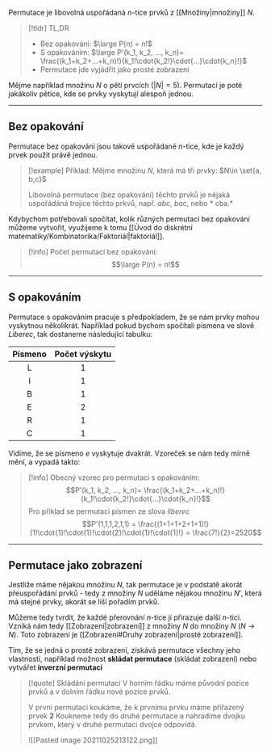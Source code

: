 Permutace je libovolná uspořádaná $n$-tice prvků z [[Množiny|množiny]] $N$.

>[!tldr] TL,DR
> - Bez opakování: $\large P(n) = n!$
> - S opakováním: $\large P'(k_1, k_2, ..., k_n)= \frac{(k_1+k_2+...+k_n)!}{k_1!\cdot{k_2!}\cdot{...}\cdot{k_n}!}$
> - Permutace jde vyjádřit jako prosté zobrazení

Mějme například množinu $N$ o pěti prvcích ($|N| = 5$). Permutací je poté jakákoliv pětice, kde se prvky vyskytují alespoň jednou. 

---
## Bez opakování
Permutace bez opakování jsou takové uspořádané $n$-tice, kde je každý prvek použit právě jednou.

>[!example] Příklad:
>Mějme množinu $N$, která má tři prvky: $N\in \set{a, b,c}$
>
>Libovolná permutace (bez opakování) těchto prvků je nějaká uspořádáná trojice těchto prkvů, např. *abc, bac,* nebo * cba.*

Kdybychom potřebovali spočítat, kolik různých permutací bez opakování můžeme vytvořit, využijeme k tomu [[Úvod do diskrétní matematiky/Kombinatorika/Faktoriál|faktoriál]].

>[!info] Počet permutací bez opakování:
>$$\large P(n) = n!$$

---
## S opakováním
Permutace s opakováním pracuje s předpokladem, že se nám prvky mohou vyskytnou několikrát. Například pokud bychom spočítali písmena ve slově *Liberec*, tak dostaneme následující tabulku:

|Písmeno|Počet výskytu|
|:--:|:--:|
|L|1|
|I|1|
|B|1|
|E|2|
|R|1|
|C|1|

Vidíme, že se písmeno $e$ vyskytuje dvakrát. Vzoreček se nám tedy mírně mění, a vypadá takto:

>[!info] Obecný vzorec pro permutaci s opakováním:
>$$P'(k_1, k_2, ..., k_n)= \frac{(k_1+k_2+...+k_n)!}{k_1!\cdot{k_2!}\cdot{...}\cdot{k_n}!}$$
>Pro příklad se permutaci písmen ze slova *liberec*
>$$P'(1,1,1,2,1,1) = \frac{(1+1+1+2+1+1)!}{1!\cdot{1}!\cdot{1}!\cdot{2}!\cdot{1}!\cdot{1}!} = \frac{7!}{2}=2520$$

---
## Permutace jako zobrazení
Jestliže máme nějakou množinu $N$, tak permutace je v podstatě akorát přeuspořádání prvků - tedy z množiny $N$ uděláme nějakou množinu $N'$, která má stejné prvky, akorát se liší pořadím prvků.

Můžeme tedy tvrdit, že každé přerovnání $n$-tice jí přirazuje další  $n$-tici. Vzniká nám tedy [[Zobrazení|zobrazení]] z množiny $N$ do množiny $N$ ($N \rightarrow N$). Toto zobrazení je [[Zobrazení#Druhy zobrazení|prosté zobrazení]].

Tím, že se jedná o prosté zobrazení, získává permutace všechny jeho vlastnosti, například možnost **skládat permutace** (skládat zobrazení) nebo vytvářet **inverzní permutaci**

>[!quote] Skládání permutací
>V horním řádku máme původní pozice prvků a v dolním řádku nové pozice prvků.
>
>V první permutaci koukáme, že k prvnímu prvku máme přiřazený prvek **2**
>Koukneme tedy do druhé permutace a nahradíme dvojku prvkem, který v druhé permutaci dvojce odpovídá.
>
>![[Pasted image 20211025213122.png]]